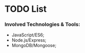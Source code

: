 # TODO List

### Involved Technologies & Tools: 
- JavaScript/ES6; 
- Node.js/Express; 
- MongoDB/Mongoose; 
